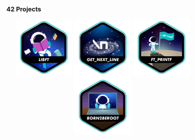### 42 Projects
<div align="center">

<a href="https://github.com/0x2Anessie/42-Libft">![42 Badge](https://github.com/mcombeau/mcombeau/blob/main/42_badges/libfte.png)</a>
<a href="https://github.com/0x2Anessie/42-GetNextLine">![42 Badge](https://github.com/mcombeau/mcombeau/blob/main/42_badges/get_next_linee.png)</a>
<a href="https://github.com/0x2Anessie/42-ftPrintf">![42 Badge](https://github.com/mcombeau/mcombeau/blob/main/42_badges/ft_printfe.png)</a>
<a href="https://github.com/0x2Anessie/42-Born2BeRoot">![42 Badge](https://github.com/mcombeau/mcombeau/blob/main/42_badges/born2beroote.png)</a>
